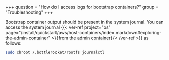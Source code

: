 +++
question = "How do I access logs for bootstrap containers?"
group = "Troubleshooting"
+++

Bootstrap container output should be present in the system journal.
You can access the system journal {{< ver-ref project="os" page="/install/quickstart/aws/host-containers/index.markdown#exploring-the-admin-container" >}}from the admin container{{< /ver-ref >}} as follows:

```bash
sudo chroot /.bottlerocket/rootfs journalctl
```
